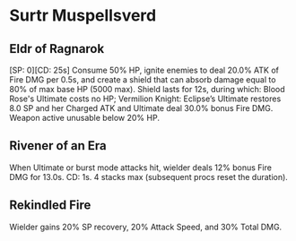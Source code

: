 # Surtr Muspellsverd

## Eldr of Ragnarok

[SP: 0][CD: 25s] Consume 50% HP, ignite enemies to deal 20.0% ATK of Fire DMG per 0.5s, and create a shield that can absorb damage equal to 80% of max base HP (5000 max). Shield lasts for 12s, during which: Blood Rose's Ultimate costs no HP; Vermilion Knight: Eclipse’s Ultimate restores 8.0 SP and her Charged ATK and Ultimate deal 30.0% bonus Fire DMG. Weapon active unusable below 20% HP.

## Rivener of an Era

When Ultimate or burst mode attacks hit, wielder deals 12% bonus Fire DMG for 13.0s. CD: 1s. 4 stacks max (subsequent procs reset the duration).

## Rekindled Fire

Wielder gains 20% SP recovery, 20% Attack Speed, and 30% Total DMG.